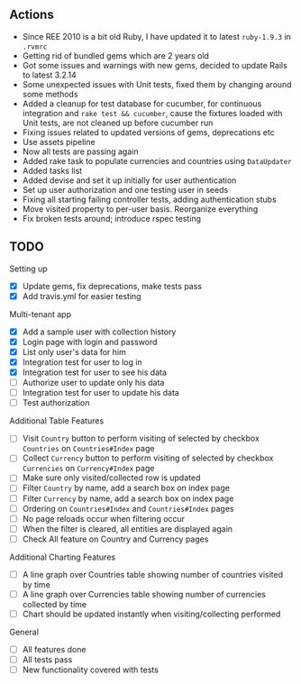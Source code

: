 Actions
-------

* Since REE 2010 is a bit old Ruby, I have updated it to latest `ruby-1.9.3` in `.rvmrc`
* Getting rid of bundled gems which are 2 years old
* Got some issues and warnings with new gems, decided to update Rails to latest 3.2.14
* Some unexpected issues with Unit tests, fixed them by changing around some methods
* Added a cleanup for test database for cucumber, for continuous integration and `rake test && cucumber`, cause the fixtures loaded with Unit tests, are not cleaned up before cucumber run
* Fixing issues related to updated versions of gems, deprecations etc
* Use assets pipeline
* Now all tests are passing again
* Added rake task to populate currencies and countries using `DataUpdater`
* Added tasks list
* Added devise and set it up initially for user authentication
* Set up user authorization and one testing user in seeds
* Fixing all starting failing controller tests, adding authentication stubs
* Move visited property to per-user basis. Reorganize everything
* Fix broken tests around; introduce rspec testing

TODO
----

Setting up

- [x] Update gems, fix deprecations, make tests pass
- [x] Add travis.yml for easier testing

Multi-tenant app

- [x] Add a sample user with collection history
- [x] Login page with login and password
- [x] List only user's data for him
- [x] Integration test for user to log in
- [x] Integration test for user to see his data
- [ ] Authorize user to update only his data
- [ ] Integration test for user to update his data
- [ ] Test authorization

Additional Table Features

- [ ] Visit `Country` button to perform visiting of selected by checkbox `Countries` on `Countries#Index` page
- [ ] Collect `Currency` button to perform visiting of selected by checkbox `Currencies` on `Currency#Index` page
- [ ] Make sure only visited/collected row is updated
- [ ] Filter `Country` by name, add a search box on index page
- [ ] Filter `Currency` by name, add a search box on index page
- [ ] Ordering on `Countries#Index` and `Countries#Index` pages
- [ ] No page reloads occur when filtering occur
- [ ] When the filter is cleared, all entities are displayed again
- [ ] Check All feature on Country and Currency pages

Additional Charting Features

- [ ] A line graph over Countries table showing number of countries visited by time
- [ ] A line graph over Currencies table showing number of currencies collected by time
- [ ] Chart should be updated instantly when visiting/collecting performed

General

- [ ] All features done
- [ ] All tests pass
- [ ] New functionality covered with tests

